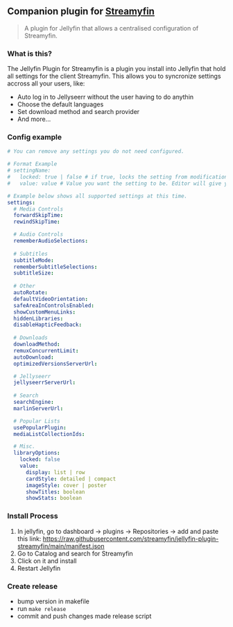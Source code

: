 ## Companion plugin for [Streamyfin](https://github.com/fredrikburmester/streamyfin)

> A plugin for Jellyfin that allows a centralised configuration of Streamyfin.

### What is this?

The Jellyfin Plugin for Streamyfin is a plugin you install into Jellyfin that hold all settings for the client Streamyfin. This allows you to syncronize settings accross all your users, like: 

- Auto log in to Jellyseerr without the user having to do anythin
- Choose the default languages 
- Set download method and search provider
- And more...

### Config example

```yaml
# You can remove any settings you do not need configured.

# Format Example
# settingName:
#   locked: true | false # if true, locks the setting from modification in app. Default false.
#   value: value # Value you want the setting to be. Editor will give you type suggestion for a specific setting.

# Example below shows all supported settings at this time.
settings:
  # Media Controls
  forwardSkipTime:
  rewindSkipTime: 

  # Audio Controls
  rememberAudioSelections:
  
  # Subtitles
  subtitleMode:
  rememberSubtitleSelections:
  subtitleSize:
  
  # Other
  autoRotate:
  defaultVideoOrientation:
  safeAreaInControlsEnabled:
  showCustomMenuLinks:
  hiddenLibraries:
  disableHapticFeedback:
  
  # Downloads
  downloadMethod:
  remuxConcurrentLimit:
  autoDownload:
  optimizedVersionsServerUrl:

  # Jellyseerr 
  jellyseerrServerUrl:
  
  # Search
  searchEngine:
  marlinServerUrl:

  # Popular Lists
  usePopularPlugin:
  mediaListCollectionIds:

  # Misc.
  libraryOptions:
    locked: false
    value:
      display: list | row
      cardStyle: detailed | compact
      imageStyle: cover | poster
      showTitles: boolean
      showStats: boolean
```

### Install Process

1. In jellyfin, go to dashboard -> plugins -> Repositories -> add and paste this link: https://raw.githubusercontent.com/streamyfin/jellyfin-plugin-streamyfin/main/manifest.json
2. Go to Catalog and search for Streamyfin
3. Click on it and install
4. Restart Jellyfin

### Create release

- bump version in makefile
- run `make release`
- commit and push changes made release script
